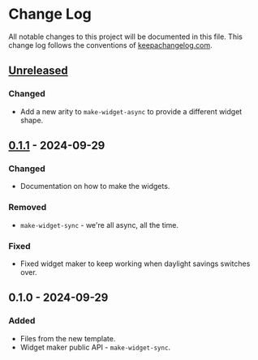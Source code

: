 # Change Log
All notable changes to this project will be documented in this file. This change log follows the conventions of [keepachangelog.com](http://keepachangelog.com/).

## [Unreleased]
### Changed
- Add a new arity to `make-widget-async` to provide a different widget shape.

## [0.1.1] - 2024-09-29
### Changed
- Documentation on how to make the widgets.

### Removed
- `make-widget-sync` - we're all async, all the time.

### Fixed
- Fixed widget maker to keep working when daylight savings switches over.

## 0.1.0 - 2024-09-29
### Added
- Files from the new template.
- Widget maker public API - `make-widget-sync`.

[Unreleased]: https://sourcehost.site/your-name/flowstorm-testing-extras/compare/0.1.1...HEAD
[0.1.1]: https://sourcehost.site/your-name/flowstorm-testing-extras/compare/0.1.0...0.1.1
